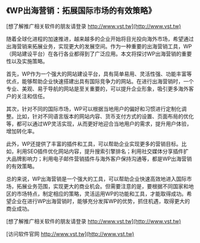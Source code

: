 ## **《WP出海营销：拓展国际市场的有效策略》**

[想了解推广相关软件的朋友请登录 http://www.vst.tw](http://www.vst.tw)

随着全球化进程的加速推进，越来越多的企业开始将目光投向海外市场，希望通过出海营销来拓展业务，实现更大的发展空间。作为一种重要的出海营销工具，WP（网站建设平台）在各行各业都得到了广泛应用。本文将探讨WP出海营销的重要性以及实施策略。

首先，WP作为一个强大的网站建设平台，具有简单易用、灵活性强、功能丰富等优点，能够帮助企业快速搭建出具有国际竞争力的网站。在进行出海营销时，一个专业、美观、易于导航的网站是至关重要的，可以提升企业形象，吸引更多海外客户的关注和信任。

其次，针对不同的国际市场，WP可以根据当地用户的偏好和习惯进行定制化调整。比如，针对不同语言版本的网站内容、货币支付方式的设置、页面布局的优化等，都可以通过WP灵活实现，从而更好地迎合当地用户的需求，提升用户体验，增加转化率。

此外，WP还提供了丰富的插件和工具，可以帮助企业实现更多的营销目标。比如，利用SEO插件优化网站内容，提升搜索引擎排名；利用社交媒体分享插件扩大品牌影响力；利用电子邮件营销插件与海外客户保持沟通等，都是WP出海营销的有效策略。

总的来说，WP出海营销是一个强大的工具，可以帮助企业快速高效地进入国际市场，拓展业务范围，实现更大的商业机会。但需要注意的是，要根据不同国家和地区的市场特点，制定相应的策略，灵活运用WP的功能和工具，才能取得成功。希望企业在进行WP出海营销时，能够充分发挥WP的优势，抓住机遇，取得更大的商业成功。

[想了解推广相关软件的朋友请登录 http://www.vst.tw](http://www.vst.tw)


[访问软件官网 http://www.vst.tw](http://www.vst.tw)
